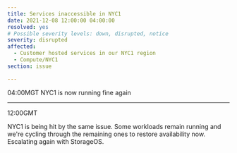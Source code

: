 ```yaml
---
title: Services inaccessible in NYC1
date: 2021-12-08 12:00:00 04:00:00
resolved: yes
# Possible severity levels: down, disrupted, notice
severity: disrupted
affected:
  - Customer hosted services in our NYC1 region
  - Compute/NYC1
section: issue

---
```


04:00MGT
NYC1 is now running fine again

---

12:00GMT

NYC1 is being hit by the same issue. Some workloads remain running and we're cycling through the remaining ones to restore availability now. Escalating again with StorageOS.
